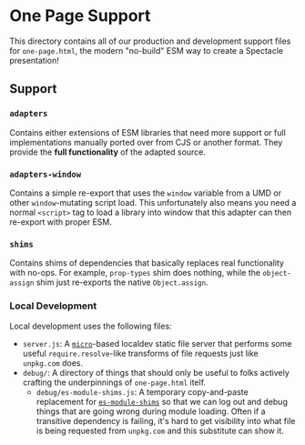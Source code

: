 # One Page Support

This directory contains all of our production and development support files for `one-page.html`, the modern "no-build" ESM way to create a Spectacle presentation!

## Support

### `adapters`

Contains either extensions of ESM libraries that need more support or full implementations manually ported over from CJS or another format. They provide the **full functionality** of the adapted source.


### `adapters-window`

Contains a simple re-export that uses the `window` variable from a UMD or other `window`-mutating script load. This unfortunately also means you need a normal `<script>` tag to load a library into window that this adapter can then re-export with proper ESM.

### `shims`

Contains shims of dependencies that basically replaces real functionality with no-ops. For example, `prop-types` shim does nothing, while the `object-assign` shim just re-exports the native `Object.assign`.

### Local Development

Local development uses the following files:

- `server.js`: A [`micro`](https://github.com/zeit/micro)-based localdev static file server that performs some useful `require.resolve`-like transforms of file requests just like `unpkg.com` does.
- `debug/`: A directory of things that should only be useful to folks actively crafting the underpinnings of `one-page.html` itelf.
    - `debug/es-module-shims.js`: A temporary copy-and-paste replacement for [`es-module-shims`](https://github.com/guybedford/es-module-shims) so that we can log out and debug things that are going wrong during module loading. Often if a transitive dependency is failing, it's hard to get visibility into what file is being requested from `unpkg.com` and this substitute can show it.
